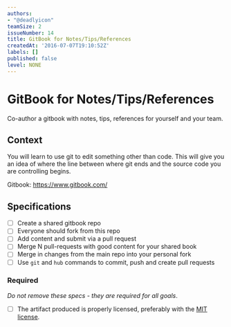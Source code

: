 ```yaml
---
authors:
- "@deadlyicon"
teamSize: 2
issueNumber: 14
title: GitBook for Notes/Tips/References
createdAt: '2016-07-07T19:10:52Z'
labels: []
published: false
level: NONE
---
```


# GitBook for Notes/Tips/References

Co-author a gitbook with notes, tips, references for yourself and your team.

## Context

You will learn to use git to edit something other than code. This will give you an idea of where the line between where git ends and the source code you are controlling begins.

Gitbook: https://www.gitbook.com/
## Specifications
- [ ] Create a shared gitbook repo
- [ ] Everyone should fork from this repo
- [ ] Add content and submit via a pull request
- [ ] Merge N pull-requests with good content for your shared book
- [ ] Merge in changes from the main repo into your personal fork
- [ ] Use `git` and `hub` commands to commit, push and create pull requests
### Required

_Do not remove these specs - they are required for all goals_.
- [ ] The artifact produced is properly licensed, preferably with the [MIT license](https://opensource.org/licenses/MIT).
